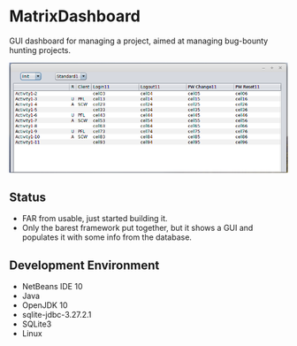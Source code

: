# MatrixDashboard
GUI dashboard for managing a project, aimed at managing bug-bounty hunting projects.

![Main screen](https://github.com/BillDietrich/MatrixDashboard/blob/master/screenshot-main1.png)

## Status
* FAR from usable, just started building it.
* Only the barest framework put together, but it shows a GUI and populates it with some info from the database.

## Development Environment
* NetBeans IDE 10
* Java
* OpenJDK 10
* sqlite-jdbc-3.27.2.1
* SQLite3
* Linux

